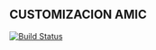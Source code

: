 CUSTOMIZACION AMIC
------------------

[![Build Status](https://travis-ci.org/jobiols/cl-amic.svg?branch=11.0)](https://travis-ci.org/jobiols/cl-amic)
